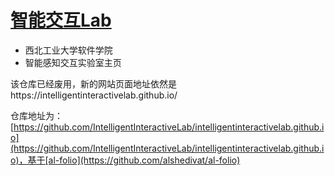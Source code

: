 # [智能交互Lab](https://intelligentinteractivelab.github.io/)
- 西北工业大学软件学院
- 智能感知交互实验室主页

该仓库已经废用，新的网站页面地址依然是https://intelligentinteractivelab.github.io/

仓库地址为：[https://github.com/IntelligentInteractiveLab/intelligentinteractivelab.github.io](https://github.com/IntelligentInteractiveLab/intelligentinteractivelab.github.io)，基于[al-folio](https://github.com/alshedivat/al-folio)
